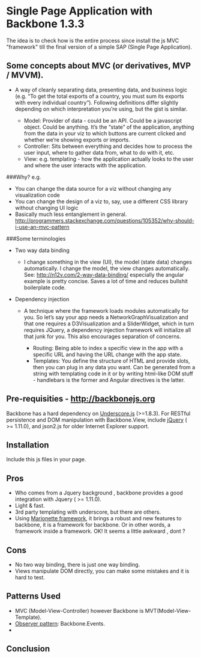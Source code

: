 # Single Page Application with Backbone 1.3.3

The idea is to check how is the entire process since install the js MVC "framework" till the final version
of a simple SAP (Single Page Application).

## Some concepts about MVC (or derivatives, MVP / MVVM).

* A way of cleanly separating data, presenting data, and business logic (e.g. “To get the total exports of a country, you must sum its exports with every individual country”). Following definitions differ slightly depending on which interpretation you’re using, but the gist is similar.

	+ Model: Provider of data - could be an API. Could be a javascript object. Could be anything. It’s the “state” of the application, anything from the data in your viz to which buttons are current clicked and whether we’re showing exports or imports.
	+ Controller: Sits between everything and decides how to process the user input, where to gather data from, what to do with it, etc.
	+ View: e.g. templating - how the application actually looks to the user and where the user interacts with the application.

###Why? e.g.

* You can change the data source for a viz without changing any visualization code
* You can change the design of a viz to, say, use a different CSS library without changing UI logic
* Basically much less entanglement in general. http://programmers.stackexchange.com/questions/105352/why-should-i-use-an-mvc-pattern

###Some terminologies

* Two way data binding
	- I change something in the view (UI), the model (state data) changes automatically. I change the model, the view changes automatically. See: http://n12v.com/2-way-data-binding/ especially the angular example is pretty concise. Saves a lot of time and reduces bullshit boilerplate code.

* Dependency injection
	- A technique where the framework loads modules automatically for you. So let’s say your app needs a NetworkGraphVisualization and that one requires a D3Visualization and a SliderWidget, which in turn requires JQuery, a dependency injection framework will initialize all that junk for you. This also encourages separation of concerns.

		+ Routing: Being able to index a specific view in the app with a specific URL and having the URL change with the app state.
		+ Templates: You define the structure of HTML and provide slots, then you can plug in any data you want. Can be generated from a string with templating code in it or by writing html-like DOM stuff - handlebars is the former and Angular directives is the latter.


## Pre-requisities - http://backbonejs.org

Backbone has a hard dependency on [Underscore.js](http://underscorejs.org/) (>=1.8.3). 
For RESTful persistence and DOM manipulation with Backbone.View, include [jQuery](https://jquery.com/) ( >= 1.11.0), and json2.js for older Internet Explorer support. 


## Installation

Include this js files in your page.

  <script src="https://code.jquery.com/jquery-1.12.3.min.js" type="text/javascript"></script>
  <script src="http://underscorejs.org/underscore-min.js" type="text/javascript"></script>
  <script src="http://backbonejs.org/backbone-min.js" type="text/javascript"></script>


## Pros
- Who comes from a Jquery background , backbone provides a good integration with Jquery ( >= 1.11.0). 
- Light & fast.
- 3rd party templating with underscore, but there are others.
- Using [Marionette framework](http://backbonejs.org), it brings a robust and new features to backbone, it is a framework for backbone. Or in other words, a framework inside a framework. OK! It seems a little awkward , dont ?


## Cons
- No two way binding, there is just one way binding.
- Views manipulate DOM directly, you can make some mistakes and it is hard to test.

## Patterns Used

- MVC (Model-View-Controller) however Backbone is MVT(Model-View-Template).
- [Observer pattern](https://en.wikipedia.org/wiki/Observer_pattern): Backbone.Events.
- 

## Conclusion
